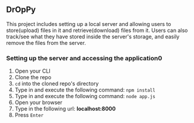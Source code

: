 ## DrOpPy
This project includes setting up a local server and allowing users to store(upload) files in it and retrieve(download) files from it.
Users can also track/see what they have stored inside the server's storage, and easily remove the files from the server.

### Setting up the server and accessing the application0
1. Open your CLI 
2. Clone the repo
3. `cd` into the cloned repo's directory
4. Type in and execute the following command: `npm install` 
5. Type in and execute the following command: `node app.js` 
6. Open your browser
7. Type in the following url: **localhost:8000**
8. Press `Enter`
